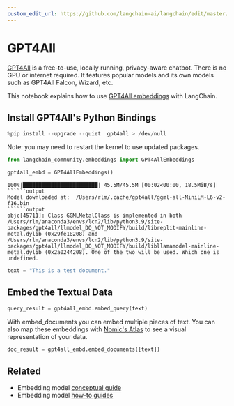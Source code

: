 ```yaml
---
custom_edit_url: https://github.com/langchain-ai/langchain/edit/master/docs/docs/integrations/text_embedding/gpt4all.ipynb
---
```

# GPT4All

[GPT4All](https://gpt4all.io/index.html) is a free-to-use, locally running, privacy-aware chatbot. There is no GPU or internet required. It features popular models and its own models such as GPT4All Falcon, Wizard, etc.

This notebook explains how to use [GPT4All embeddings](https://docs.gpt4all.io/gpt4all_python_embedding.html#gpt4all.gpt4all.Embed4All) with LangChain.

## Install GPT4All's Python Bindings


```python
%pip install --upgrade --quiet  gpt4all > /dev/null
```

Note: you may need to restart the kernel to use updated packages.


```python
from langchain_community.embeddings import GPT4AllEmbeddings
```


```python
gpt4all_embd = GPT4AllEmbeddings()
```
```output
100%|████████████████████████| 45.5M/45.5M [00:02<00:00, 18.5MiB/s]
``````output
Model downloaded at:  /Users/rlm/.cache/gpt4all/ggml-all-MiniLM-L6-v2-f16.bin
``````output
objc[45711]: Class GGMLMetalClass is implemented in both /Users/rlm/anaconda3/envs/lcn2/lib/python3.9/site-packages/gpt4all/llmodel_DO_NOT_MODIFY/build/libreplit-mainline-metal.dylib (0x29fe18208) and /Users/rlm/anaconda3/envs/lcn2/lib/python3.9/site-packages/gpt4all/llmodel_DO_NOT_MODIFY/build/libllamamodel-mainline-metal.dylib (0x2a0244208). One of the two will be used. Which one is undefined.
```

```python
text = "This is a test document."
```

## Embed the Textual Data


```python
query_result = gpt4all_embd.embed_query(text)
```

With embed_documents you can embed multiple pieces of text. You can also map these embeddings with [Nomic's Atlas](https://docs.nomic.ai/index.html) to see a visual representation of your data.


```python
doc_result = gpt4all_embd.embed_documents([text])
```


## Related

- Embedding model [conceptual guide](/docs/concepts/#embedding-models)
- Embedding model [how-to guides](/docs/how_to/#embedding-models)
